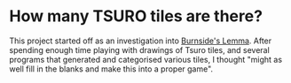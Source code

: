 # How many TSURO tiles are there?

This project started off as an investigation into [Burnside's Lemma](https://en.wikipedia.org/wiki/Burnside%27s_lemma). After spending enough time playing with drawings of Tsuro tiles, and several programs that generated and categorised various tiles, I thought "might as well fill in the blanks and make this into a proper game".

